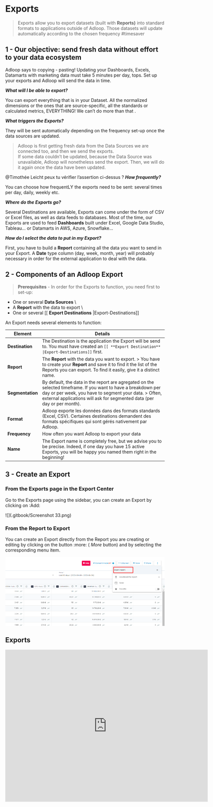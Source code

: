 # Exports
> Exports allow you to export datasets (built with  **Reports)**  into standard formats to applications outside of Adloop. Those datasets will update automatically according to the chosen frequency #timesaver 


## 1 - Our objective: send fresh data without effort to your data ecosystem
Adloop says  to copying - pasting! Updating your Dashboards, Excels, Datamarts with marketing data must take 5 minutes per day, tops. Set up your exports and Adloop will send the data in time.  

 **_What will I be able to export?_** 

You can export everything that is in your Dataset. All the normalized dimensions or the ones that are source-specific, all the standards or calculated metrics, EVERYTHING! We can’t do more than that . 

 **_What triggers the Exports?_** 

They will be sent automatically depending on the frequency set-up once the data sources are updated. 

> Adloop is first getting fresh data from the Data Sources we are connected too, and then we send the exports.
\
If some data couldn’t be updated, because the Data Source was unavailable, Adloop will nonetheless send the export. Then, we will do it again once the data have been updated. 

@Timothée Leicht peux tu vérifier l’assertion ci-dessus ? **_How frequently?_** 

You can choose how frequentLY the exports need to be sent: several times per day, daily, weekly etc. 

 **_Where do the Exports go?_** 

Several Destinations are available, Exports can come under the form of CSV or Excel files, as well as data feeds to databases. Most of the time, our Exports are used to feed  **Dashboards**  built under Excel, Google Data Studio, Tableau… or Datamarts in AWS, Azure, Snowflake…

 **_How do I select the data to put in my Export?_** 

First, you have to build a  **Report**  containing all the data you want to send in your Export. A  **Date**  type column (day, week, month, year) will probably necessary in order for the external application to deal with the data.


## 2 - Components of an Adloop Export 
 > **Prerequisites**  - In order for the Exports to function, you need first to set-up:
* One or several  **Data Sources** 
\
* A  **Report**  with the data to export
\
* One or several [[ **Export Destinations** |Export-Destinations]]

An Export needs several elements to function: 

|  **Element**  |  **Details**  | 
|-|-|
|  **Destination**  | The Destination is the application the Export will be send to. You must have created an `[[ **Export Destination** \|Export-Destinations]]`  first.  | 
|  **Report**  | The  **Report**  with the data you want to export. > You have to create your  **Report**  and save it to find it the list of the Reports you can export. To find it easily, give it a distinct name. | 
|  **Segmentation**  | By default, the data in the report are agregated on the selected timeframe. If you want to have a breakdown per day or per week, you have to segment your data. > Often, external applications will ask for segmented data (per day or per month).  |
|  **Format**  | Adloop exporte les données dans des formats standards (Excel, CSV). Certaines destinations demandent des formats spécifiques qui sont gérés nativement par Adloop. |
|  **Frequency**  | How often you want Adloop to export your data |
|  **Name**  | The Export name is completely free, but we advise you to be precise. Indeed, if one day you have 15 active Exports, you will be happy you named them right in the beginning!   |

## 3 - Create an Export

### From the Exports page in the Export Center
Go to the Exports page using the sidebar, you can create an Export by clicking on :Add:

![](.gitbook/Screenshot 33.png)

### From the Report to Export
You can create an Export directly from the Report you are creating or editing by clicking on the button :more: ( _More_  button) and by selecting the corresponding menu item.

![](.gitbook/image-20231009-135441.png)


## Exports

<iframe frameborder="0" width="640" height="480" src="https://www.youtube.com/embed/nG_GQBbaad0?rel=0" data-iframe-loaded="true" allowfullscreen="" scrolling="yes" allow="autoplay; encrypted-media; clipboard-write"></iframe>
